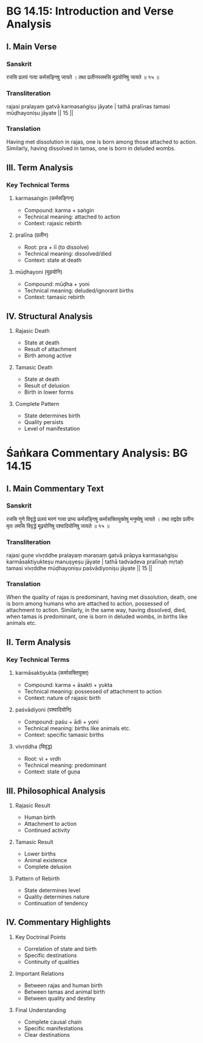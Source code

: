 # BG 14.15: Introduction and Verse Analysis

## I. Main Verse

### Sanskrit
रजसि प्रलयं गत्वा कर्मसङ्गिषु जायते ।
तथा प्रलीनस्तमसि मूढयोनिषु जायते ॥ १५ ॥

### Transliteration
rajasi pralayaṃ gatvā karmasaṅgiṣu jāyate |
tathā pralīnas tamasi mūḍhayoniṣu jāyate || 15 ||

### Translation
Having met dissolution in rajas, one is born among those attached to action. Similarly, having dissolved in tamas, one is born in deluded wombs.

## III. Term Analysis

### Key Technical Terms
1. karmasaṅgin (कर्मसङ्गिन्)
   - Compound: karma + saṅgin
   - Technical meaning: attached to action
   - Context: rajasic rebirth

2. pralīna (प्रलीन)
   - Root: pra + lī (to dissolve)
   - Technical meaning: dissolved/died
   - Context: state at death

3. mūḍhayoni (मूढयोनि)
   - Compound: mūḍha + yoni
   - Technical meaning: deluded/ignorant births
   - Context: tamasic rebirth

## IV. Structural Analysis

1. Rajasic Death
   - State at death
   - Result of attachment
   - Birth among active

2. Tamasic Death
   - State at death
   - Result of delusion
   - Birth in lower forms

3. Complete Pattern
   - State determines birth
   - Quality persists
   - Level of manifestation
# Śaṅkara Commentary Analysis: BG 14.15

## I. Main Commentary Text

### Sanskrit
रजसि गुणे विवृद्धे प्रलयं मरणं गत्वा प्राप्य कर्मसङ्गिषु कर्मासक्तियुक्तेषु मनुष्येषु जायते । तथा तद्वदेव प्रलीनः मृतः तमसि विवृद्धे मूढयोनिषु पश्वादियोनिषु जायते ॥ १५ ॥

### Transliteration
rajasi guṇe vivṛddhe pralayaṃ maraṇaṃ gatvā prāpya karmasaṅgiṣu karmāsaktiyukteṣu manuṣyeṣu jāyate | tathā tadvadeva pralīnaḥ mṛtaḥ tamasi vivṛddhe mūḍhayoniṣu paśvādiyoniṣu jāyate || 15 ||

### Translation
When the quality of rajas is predominant, having met dissolution, death, one is born among humans who are attached to action, possessed of attachment to action. Similarly, in the same way, having dissolved, died, when tamas is predominant, one is born in deluded wombs, in births like animals etc.

## II. Term Analysis

### Key Technical Terms
1. karmāsaktiyukta (कर्मासक्तियुक्त)
   - Compound: karma + āsakti + yukta
   - Technical meaning: possessed of attachment to action
   - Context: nature of rajasic birth

2. paśvādiyoni (पश्वादियोनि)
   - Compound: paśu + ādi + yoni
   - Technical meaning: births like animals etc.
   - Context: specific tamasic births

3. vivṛddha (विवृद्ध)
   - Root: vi + vṛdh
   - Technical meaning: predominant
   - Context: state of guṇa

## III. Philosophical Analysis

1. Rajasic Result
   - Human birth
   - Attachment to action
   - Continued activity

2. Tamasic Result
   - Lower births
   - Animal existence
   - Complete delusion

3. Pattern of Rebirth
   - State determines level
   - Quality determines nature
   - Continuation of tendency

## IV. Commentary Highlights

1. Key Doctrinal Points
   - Correlation of state and birth
   - Specific destinations
   - Continuity of qualities

2. Important Relations
   - Between rajas and human birth
   - Between tamas and animal birth
   - Between quality and destiny

3. Final Understanding
   - Complete causal chain
   - Specific manifestations
   - Clear destinations
